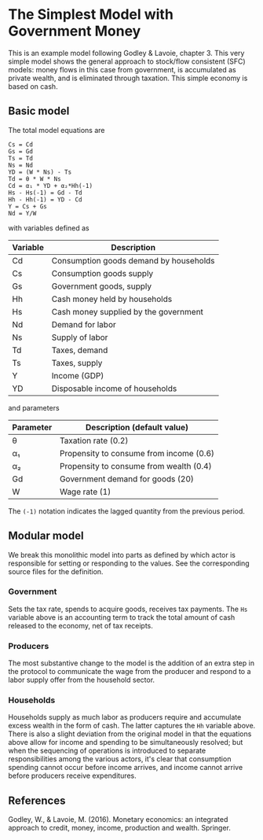 The Simplest Model with Government Money
========================================

This is an example model following Godley & Lavoie, chapter 3.  This very simple model shows the general approach to stock/flow consistent (SFC) models: money flows in this case from government, is accumulated as private wealth, and is eliminated through taxation.  This simple economy is based on cash.

## Basic model

The total model equations are
```
Cs = Cd
Gs = Gd
Ts = Td
Ns = Nd
YD = (W * Ns) - Ts
Td = θ * W * Ns
Cd = α₁ * YD + α₂*Hh(-1)
Hs - Hs(-1) = Gd - Td
Hh - Hh(-1) = YD - Cd
Y = Cs + Gs
Nd = Y/W
```
with variables defined as

| Variable | Description                            |
|----------|----------------------------------------|
| Cd       | Consumption goods demand by households |
| Cs       | Consumption goods supply               |
| Gs       | Government goods, supply               |
| Hh       | Cash money held by households          |
| Hs       | Cash money supplied by the government  |
| Nd       | Demand for labor                       |
| Ns       | Supply of labor                        |
| Td       | Taxes, demand                          |
| Ts       | Taxes, supply                          |
| Y        | Income (GDP)                           |
| YD       | Disposable income of households        |

and parameters

| Parameter | Description (default value)             |
|-----------|-----------------------------------------|
| θ         | Taxation rate (0.2)                     |
| α₁        | Propensity to consume from income (0.6) |
| α₂        | Propensity to consume from wealth (0.4) |
| Gd        | Government demand for goods (20)        |
| W         | Wage rate (1)                           |

The `(-1)` notation indicates the lagged quantity from the previous period.

## Modular model

We break this monolithic model into parts as defined by which actor is responsible for setting or responding to the values.  See the corresponding source files for the definition.

### Government

Sets the tax rate, spends to acquire goods, receives tax payments.  The `Hs` variable above is an accounting term to track the total amount of cash released to the economy, net of tax receipts.

### Producers

The most substantive change to the model is the addition of an extra step in the protocol to communicate the wage from the producer and respond to a labor supply offer from the household sector.

### Households

Households supply as much labor as producers require and accumulate excess wealth in the form of cash.  The latter captures the `Hh` variable above.  There is also a slight deviation from the original model in that the equations above allow for income and spending to be simultaneously resolved; but when the sequencing of operations is introduced to separate responsibilities among the various actors, it's clear that consumption spending cannot occur before income arrives, and income cannot arrive before producers receive expenditures.


## References

Godley, W., & Lavoie, M. (2016). Monetary economics: an integrated approach to credit, money, income, production and wealth. Springer.
